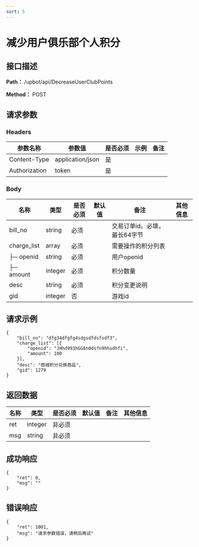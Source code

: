 ```yaml
---
sort: 5
---
```


# 减少用户俱乐部个人积分

## 接口描述

**Path：** /upbot/api/DecreaseUserClubPoints

**Method：** POST


## 请求参数

### Headers

| 参数名称          | 参数值              | 是否必须 | 示例 | 备注 |
|---------------|------------------|------|----|----|
| Content-Type  | application/json | 是    |    |    |
| Authorization | token            | 是    |    |    |

### Body

| 名称                   | 类型         | 是否必须 | 默认值 | 备注                        | 其他信息                                         |
|----------------------|------------|------|-----|---------------------------|----------------------------------------------|
| bill_no                  | string    | 必须   |     | 交易订单id。必填，最长64字节                    |                                              |
| charge_list                  | array    | 必须   |     | 需要操作的积分列表                    |                                              |
| ├─ openid | string  | 必须  |     |   用户openid |               |
| ├─ amount | integer  | 必须  |     |   积分数量 |               |
| desc                  | string    | 必须   |     | 积分变更说明                    |                                              |
| gid                  | integer    | 否   |     | 游戏id                    |                                              |

## 请求示例

```
{
    "bill_no": "dfg34dfgfg4sdgsdfdsfsdf3",
    "charge_list": [{
        "openid": "JHhd993hGG8n0dsfn9hhsdhfi",
        "amount": 100
    }],
    "desc": "商城积分兑换商品",
    "gid": 1279
}
```

## 返回数据

| 名称  | 类型      | 是否必须 | 默认值 | 备注 | 其他信息          |
|-----|---------|------|-----|----|---------------|
| ret | integer | 非必须  |     |    |  |
| msg | string  | 非必须  |     |    |               |


## 成功响应
```
{
    "ret": 0,
    "msg": ""
}
```

## 错误响应
```
{
	"ret": 1001,
	"msg": "请求参数错误，请稍后再试"
}
``` 
